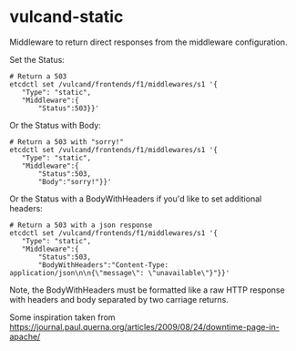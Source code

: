 # vulcand-static

Middleware to return direct responses from the middleware configuration.

Set the Status:

    # Return a 503
    etcdctl set /vulcand/frontends/f1/middlewares/s1 '{
       "Type": "static",
       "Middleware":{
           "Status":503}}'

Or the Status with Body:

    # Return a 503 with "sorry!"
    etcdctl set /vulcand/frontends/f1/middlewares/s1 '{
       "Type": "static",
       "Middleware":{
           "Status":503,
           "Body":"sorry!"}}'

Or the Status with a BodyWithHeaders if you'd like to set additional headers:

    # Return a 503 with a json response
    etcdctl set /vulcand/frontends/f1/middlewares/s1 '{
       "Type": "static",
       "Middleware":{
           "Status":503,
           "BodyWithHeaders":"Content-Type: application/json\n\n{\"message\": \"unavailable\"}"}}'

Note, the BodyWithHeaders must be formatted like a raw HTTP response with headers and body separated by two carriage returns.

Some inspiration taken from https://journal.paul.querna.org/articles/2009/08/24/downtime-page-in-apache/
